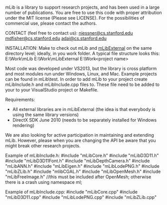mLib is a library to support research projects, and has been used in a large number of publications. 
You are free to use this code with proper attribution under the MIT license (Please see LICENSE).
For the possibilities of commercial use, please contact the authors.


CONTACT (feel free to contact us):
niessner@cs.stanford.edu
mdfisher@cs.stanford.edu
adai@cs.stanford.edu


INSTALLATION:
Make to check out mLib and [mLibExternal](http://kaldir.vc.in.tum.de/mLib/mLibExternal.zip) on the same directory level; ideally, in you work folder. A typical file structure looks this:
E:\Work\mLib
E:\Work\mLibExternal
E:\Work\<project name>

Most code was developed under VS2013, but the library is cross platform and most modules run under Windows, Linux, and Mac. Example projects can be found in mLib\test.
In order to add mLib to your project create mLibInclude.h and mLibInclude.cpp files to. These file need to be added to your to your VisualStudio project or Makefile.


Requirements:
- All external libraries are in mLibExternal (the idea is that everybody is using the same library versions)
- DirectX SDK June 2010 (needs to be separately installed for Windows rendering)


We are also looking for active participation in maintaining and extending mLib. However, please when you are changing the API be aware that you might break other research projects.


Example of mLibInclude.h:
	#include "mLibCore.h"
	#include "mLibD3D11.h"
	#include "mLibD3D11Font.h"
	#include "mLibDepthCamera.h"
	#include "mLibANN.h"
	#include "mLibEigen.h"
	#include "mLibLodePNG.h"
	#include "mLibZLib.h"
	#include "mlibCGAL.h"
	#include "mLibOpenMesh.h"
	#include "mLibFreeImage.h"	//this must be included after OpenMesh; otherwise there is a crash
	using namespace ml;


Example of mLibInclude.cpp:
	#include "mLibCore.cpp"
	#include "mLibD3D11.cpp"
	#include "mLibLodePNG.cpp"
	#include "mLibZLib.cpp"
